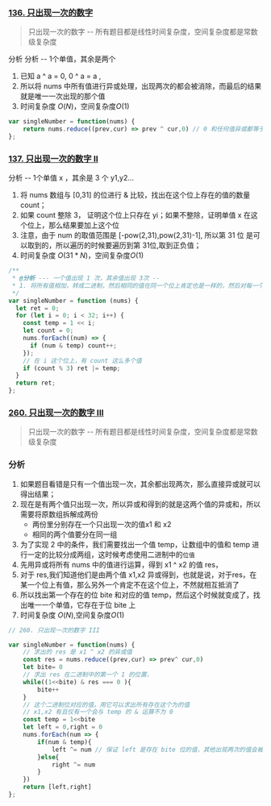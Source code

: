 ### [136. 只出现一次的数字](https://leetcode-cn.com/problems/single-number/submissions/)
> 只出现一次的数字 -- 所有题目都是线性时间复杂度，空间复杂度都是常数级复杂度

分析
分析 -- 1个单值，其余是两个
1. 已知 a ^ a = 0, 0 ^ a = a ,
2. 所以将 nums 中所有值进行异或处理，出现两次的都会被消除，而最后的结果就是唯一一次出现的那个值
3. 时间复杂度 ${O(N)}$，空间复杂度${O(1)}$

```javascript
var singleNumber = function(nums) {
    return nums.reduce((prev,cur) => prev ^ cur,0) // 0 和任何值异或都等于任何值，所以以 0 为初始值
};
```

### [137. 只出现一次的数字 II](https://leetcode-cn.com/problems/single-number-ii/)
分析 -- 1个单值 x ，其余是 3 个 y1,y2...
1. 将 nums 数组与 [0,31] 的位进行 & 比较，找出在这个位上存在的值的数量 count；
2. 如果 count 整除 3， 证明这个位上只存在 yi；如果不整除，证明单值 x 在这个位上，那么结果要加上这个位
3. 注意，由于 num 的取值范围是 [-pow(2,31),pow(2,31)-1], 所以第 31 位 是可以取到的，所以遍历的时候要遍历到第 31位,取到正负值；
4. 时间复杂度 ${O(31*N)}$，空间复杂度${O(1)}$
```javascript
/**
 * @分析 --- 一个值出现 1 次，其余值出现 3次 --
 * 1. 将所有值相加，转成二进制，然后相同的值在同一个位上肯定也是一样的，然后对每一个位进行除 3 取余，得到的值就是唯一一个出现 1 次的值了
 */
var singleNumber = function (nums) {
  let ret = 0;
  for (let i = 0; i < 32; i++) {
    const temp = 1 << i;
    let count = 0;
    nums.forEach((num) => {
      if (num & temp) count++;
    });
    // 在 i 这个位上，有 count 这么多个值
    if (count % 3) ret |= temp;
  }
  return ret;
};

```

### [260. 只出现一次的数字 III](https://leetcode-cn.com/problems/single-number-iii/solution/yi-huo-fen-zhi-wei-yun-suan-by-jzsq_lyx-bgoc/)
> 只出现一次的数字 -- 所有题目都是线性时间复杂度，空间复杂度都是常数级复杂度
### 分析
1. 如果题目看错是只有一个值出现一次，其余都出现两次，那么直接异或就可以得出结果；
2. 现在是有两个值只出现一次，所以异或和得到的就是这两个值的异或和，所以需要将原数组拆解成两份
    - 两份里分别存在一个只出现一次的值x1 和 x2
    - 相同的两个值要分在同一组
3. 为了实现 2 中的条件，我们需要找出一个值 temp，让数组中的值和 temp 进行一定的比较分成两组，这时候考虑使用二进制中的`位值`
4. 先用异或将所有 nums 中的值进行运算，得到 x1 ^ x2 的值 res，
5. 对于 res,我们知道他们是由两个值 x1,x2 异或得到，也就是说，对于res，在某一个位上有值，那么另外一个肯定不在这个位上，不然就相互抵消了
6. 所以找出第一个存在的位 bite 和对应的值 temp，然后这个时候就变成了，找出唯一一个单值，它存在于位  bite 上
7. 时间复杂度 ${O(N)}$,空间复杂度${O(1)}$
```javascript
// 260. 只出现一次的数字 III

var singleNumber = function(nums) {
    // 求出的 res 是 x1 ^ x2 的异或值
    const res = nums.reduce((prev,cur) => prev^ cur,0)
    let bite= 0
    // 求出 res 在二进制中的第一个 1 的位置，
    while((1<<bite) & res === 0 ){
        bite++
    }
    // 这个二进制位对应的值，用它可以求出所有存在这个为的值
    // x1,x2 有且仅有一个会与 temp 的 & 运算不为 0
    const temp = 1<<bite
    let left = 0,right = 0
    nums.forEach(num => {
        if(num & temp){
            left ^= num // 保证 left 是存在 bite 位的值，其他出现两次的值会被异或掉
        }else{
            right ^= num
        }
    })
    return [left,right]
};

```